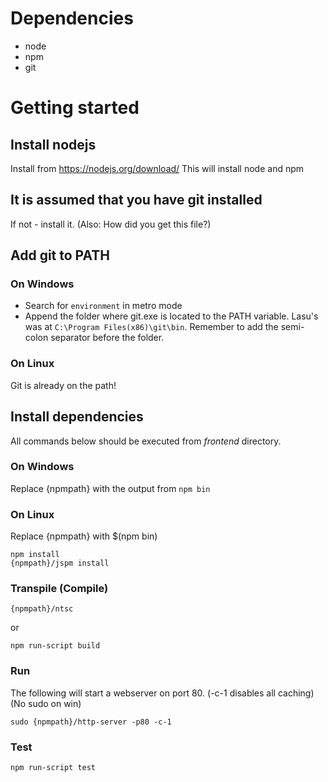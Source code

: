 # Dependencies
* node 
* npm
* git

# Getting started

## Install nodejs
Install from https://nodejs.org/download/
This will install node and npm

## It is assumed that you have git installed
If not - install it. (Also: How did you get this file?)

## Add git to PATH
### On Windows

* Search for `environment` in metro mode
* Append the folder where git.exe is located to the PATH variable. Lasu's was at `C:\Program Files(x86)\git\bin`. Remember to add the semi-colon separator before the folder.

### On Linux
Git is already on the path!

## Install dependencies

All commands below should be executed from *frontend* directory.

### On Windows
Replace {npmpath} with the output from `npm bin`

### On Linux
Replace {npmpath} with $(npm bin)

```
npm install
{npmpath}/jspm install
```

### Transpile (Compile)
```
{npmpath}/ntsc
```
or
```
npm run-script build
```

### Run
The following will start a webserver on port 80. (-c-1 disables all caching) (No sudo on win)
```
sudo {npmpath}/http-server -p80 -c-1
```

### Test
```
npm run-script test
```
